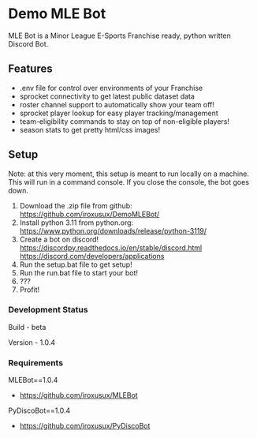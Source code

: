 # Demo MLE Bot

MLE Bot is a Minor League E-Sports Franchise ready, python written Discord Bot.

## Features
- .env file for control over environments of your Franchise
- sprocket connectivity to get latest public dataset data
- roster channel support to automatically show your team off!
- sprocket player lookup for easy player tracking/management
- team-eligibility commands to stay on top of non-eligible players!
- season stats to get pretty html/css images!

## Setup
Note: at this very moment, this setup is meant to run locally on a machine. This will run in a command console.
If you close the console, the bot goes down.

  1. Download the .zip file from github:
     https://github.com/iroxusux/DemoMLEBot/
  2. Install python 3.11 from python.org:
     https://www.python.org/downloads/release/python-3119/
  3. Create a bot on discord!
     https://discordpy.readthedocs.io/en/stable/discord.html
     https://discord.com/developers/applications
  4. Run the setup.bat file to get setup!
  5. Run the run.bat file to start your bot!
  6. ???
  7. Profit!

### Development Status

Build - beta

Version - 1.0.4

### Requirements

MLEBot==1.0.4
  - https://github.com/iroxusux/MLEBot

PyDiscoBot==1.0.4
  - https://github.com/iroxusux/PyDiscoBot

  

